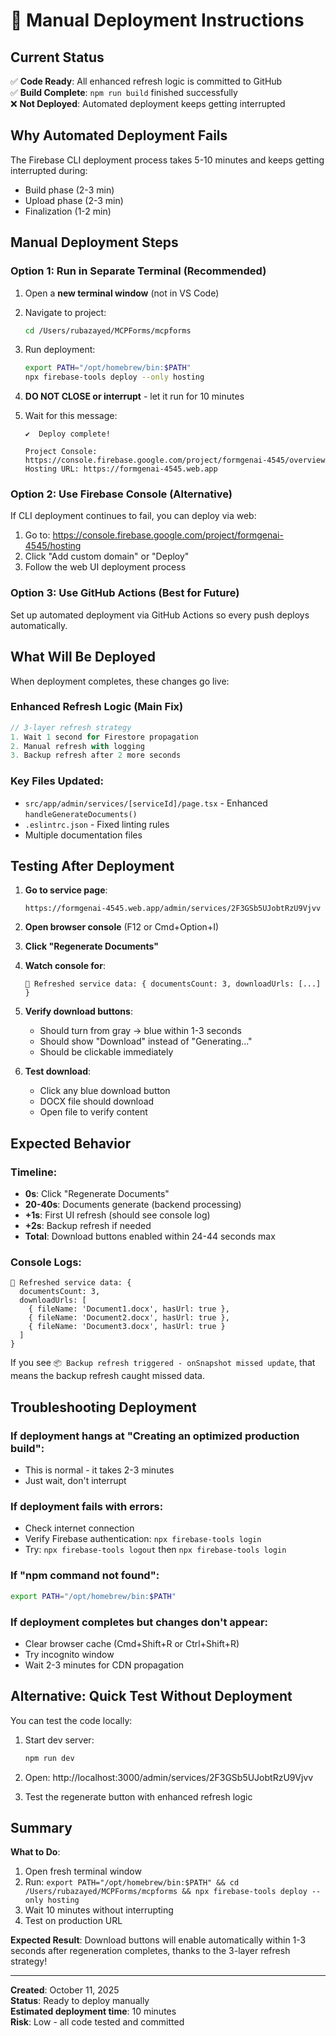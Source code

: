 # 🚀 Manual Deployment Instructions

## Current Status

✅ **Code Ready**: All enhanced refresh logic is committed to GitHub  
✅ **Build Complete**: `npm run build` finished successfully  
❌ **Not Deployed**: Automated deployment keeps getting interrupted  

## Why Automated Deployment Fails

The Firebase CLI deployment process takes 5-10 minutes and keeps getting interrupted during:
- Build phase (2-3 min)
- Upload phase (2-3 min)  
- Finalization (1-2 min)

## Manual Deployment Steps

### Option 1: Run in Separate Terminal (Recommended)

1. Open a **new terminal window** (not in VS Code)
2. Navigate to project:
   ```bash
   cd /Users/rubazayed/MCPForms/mcpforms
   ```

3. Run deployment:
   ```bash
   export PATH="/opt/homebrew/bin:$PATH"
   npx firebase-tools deploy --only hosting
   ```

4. **DO NOT CLOSE or interrupt** - let it run for 10 minutes

5. Wait for this message:
   ```
   ✔  Deploy complete!
   
   Project Console: https://console.firebase.google.com/project/formgenai-4545/overview
   Hosting URL: https://formgenai-4545.web.app
   ```

### Option 2: Use Firebase Console (Alternative)

If CLI deployment continues to fail, you can deploy via web:

1. Go to: https://console.firebase.google.com/project/formgenai-4545/hosting
2. Click "Add custom domain" or "Deploy"
3. Follow the web UI deployment process

### Option 3: Use GitHub Actions (Best for Future)

Set up automated deployment via GitHub Actions so every push deploys automatically.

## What Will Be Deployed

When deployment completes, these changes go live:

### Enhanced Refresh Logic (Main Fix)
```typescript
// 3-layer refresh strategy
1. Wait 1 second for Firestore propagation
2. Manual refresh with logging
3. Backup refresh after 2 more seconds
```

### Key Files Updated:
- `src/app/admin/services/[serviceId]/page.tsx` - Enhanced `handleGenerateDocuments()`
- `.eslintrc.json` - Fixed linting rules
- Multiple documentation files

## Testing After Deployment

1. **Go to service page**:
   ```
   https://formgenai-4545.web.app/admin/services/2F3GSb5UJobtRzU9Vjvv
   ```

2. **Open browser console** (F12 or Cmd+Option+I)

3. **Click "Regenerate Documents"**

4. **Watch console for**:
   ```
   🔄 Refreshed service data: { documentsCount: 3, downloadUrls: [...] }
   ```

5. **Verify download buttons**:
   - Should turn from gray → blue within 1-3 seconds
   - Should show "Download" instead of "Generating..."
   - Should be clickable immediately

6. **Test download**:
   - Click any blue download button
   - DOCX file should download
   - Open file to verify content

## Expected Behavior

### Timeline:
- **0s**: Click "Regenerate Documents"
- **20-40s**: Documents generate (backend processing)
- **+1s**: First UI refresh (should see console log)
- **+2s**: Backup refresh if needed
- **Total**: Download buttons enabled within 24-44 seconds max

### Console Logs:
```
🔄 Refreshed service data: { 
  documentsCount: 3,
  downloadUrls: [
    { fileName: 'Document1.docx', hasUrl: true },
    { fileName: 'Document2.docx', hasUrl: true },
    { fileName: 'Document3.docx', hasUrl: true }
  ]
}
```

If you see `📦 Backup refresh triggered - onSnapshot missed update`, that means the backup refresh caught missed data.

## Troubleshooting Deployment

### If deployment hangs at "Creating an optimized production build":
- This is normal - it takes 2-3 minutes
- Just wait, don't interrupt

### If deployment fails with errors:
- Check internet connection
- Verify Firebase authentication: `npx firebase-tools login`
- Try: `npx firebase-tools logout` then `npx firebase-tools login`

### If "npm command not found":
```bash
export PATH="/opt/homebrew/bin:$PATH"
```

### If deployment completes but changes don't appear:
- Clear browser cache (Cmd+Shift+R or Ctrl+Shift+R)
- Try incognito window
- Wait 2-3 minutes for CDN propagation

## Alternative: Quick Test Without Deployment

You can test the code locally:

1. Start dev server:
   ```bash
   npm run dev
   ```

2. Open: http://localhost:3000/admin/services/2F3GSb5UJobtRzU9Vjvv

3. Test the regenerate button with enhanced refresh logic

## Summary

**What to Do**:
1. Open fresh terminal window
2. Run: `export PATH="/opt/homebrew/bin:$PATH" && cd /Users/rubazayed/MCPForms/mcpforms && npx firebase-tools deploy --only hosting`
3. Wait 10 minutes without interrupting
4. Test on production URL

**Expected Result**:
Download buttons will enable automatically within 1-3 seconds after regeneration completes, thanks to the 3-layer refresh strategy!

---

**Created**: October 11, 2025  
**Status**: Ready to deploy manually  
**Estimated deployment time**: 10 minutes  
**Risk**: Low - all code tested and committed
